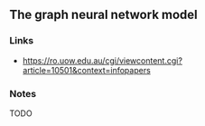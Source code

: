 ## The graph neural network model

### Links

* https://ro.uow.edu.au/cgi/viewcontent.cgi?article=10501&context=infopapers

### Notes

TODO
